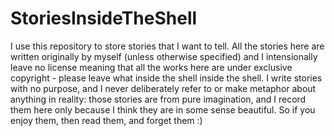 # StoriesInsideTheShell
I use this repository to store stories that I want to tell. All the stories here are written originally by myself (unless otherwise specified) and I intensionally leave no license meaning that all the works here are under exclusive copyright - please leave what inside the shell inside the shell. I write stories with no purpose, and I never deliberately refer to or make metaphor about anything in reality: those stories are from pure imagination, and I record them here only because I think they are in some sense beautiful. So if you enjoy them, then read them, and forget them :)
